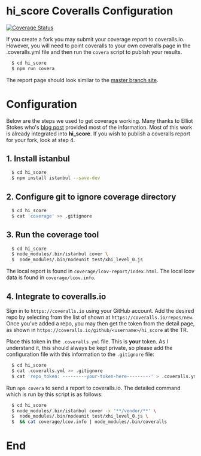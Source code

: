 # hi\_score Coveralls Configuration
[![Coverage Status](https://coveralls.io/repos/github/mmikowski/hi_score/badge.svg?branch=master)](https://coveralls.io/github/mmikowski/hi_score?branch=master)

If you create a fork you may submit your coverage report to coveralls.io.
However, you will need to point coveralls to your own coveralls page in 
the .coveralls.yml file and then run the `covera` script to publish your 
results.

```bash
  $ cd hi_score
  $ npm run covera
```

The report page should look similar to the [master branch site][1].

# Configuration
Below are the steps we used to get coverage working. Many thanks to Elliot
Stokes who's [blog post][2] provided most of the information.
Most of this work is already integrated into **hi_score**. If you wish to 
publish a coveralls report for your fork, look at step 4.

## 1. Install istanbul

```bash
  $ cd hi_score
  $ npm install istanbul --save-dev
```

## 2. Configure git to ignore coverage directory

```bash
  $ cd hi_score
  $ cat 'coverage' >> .gitignore
```

## 3. Run the coverage tool

```bash
  $ cd hi_score
  $ node_modules/.bin/istanbul cover \
  $  node_modules/.bin/nodeunit test/xhi_level_0.js
```

The local report is found in `coverage/lcov-report/index.html`.
The local lcov data is found in `coverage/lcov.info`.

## 4. Integrate to coveralls.io

Sign in to `https://coveralls.io` using your GitHub account. Add the desired
repo by selecting from the list of shown at `https://coveralls.io/repos/new`.
Once you've added a repo, you may then get the token from the detail page,
as shown in `https://coveralls.io/github/<username>/hi_score` at the TR.

Place this token in the `.coveralls.yml` file. This is **your** token. As I
understand it, this should always be kept private, so please add the 
configuration file with this information to the `.gitignore` file:

```bash
  $ cd hi_score
  $ cat .coveralls.yml >> .gitignore
  $ cat 'repo_token: ---------your-token-here---------' > .coveralls.yml
```

Run `npm covera` to send a report to coveralls.io. The detailed
command which is run by this script is as follows:

```bash
  $ cd hi_score
  $ node_modules/.bin/istanbul cover -x '**/vendor/**' \
  $  node_modules/.bin/nodeunit test/xhi_level_0.js \
  $  && cat coverage/lcov.info | node_modules/.bin/coveralls
```

# End

[1]:https://coveralls.io/github/mmikowski/hi_score
[2]:http://www.vapidspace.com/coding/2014/01/31/code-coverage-metrics-with-nodeunit/

